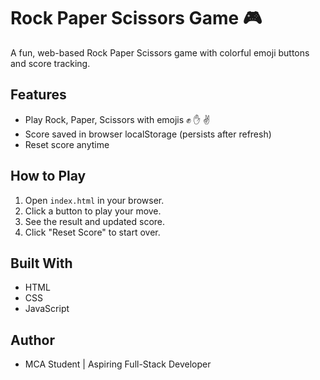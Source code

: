 # Rock Paper Scissors Game 🎮

A fun, web-based Rock Paper Scissors game with colorful emoji buttons and score tracking.

## Features
- Play Rock, Paper, Scissors with emojis ✊ ✋ ✌️
- Score saved in browser localStorage (persists after refresh)
- Reset score anytime

## How to Play
1. Open `index.html` in your browser.
2. Click a button to play your move.
3. See the result and updated score.
4. Click "Reset Score" to start over.

## Built With
- HTML
- CSS
- JavaScript

## Author
- MCA Student | Aspiring Full-Stack Developer
